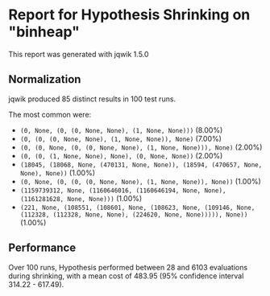 # Report for Hypothesis Shrinking on "binheap"

This report was generated with jqwik 1.5.0

## Normalization

jqwik produced 85 distinct results in 100 test runs.

The most common were:

* ``(0, None, (0, (0, None, None), (1, None, None)))`` (8.00%)
* ``(0, (0, (0, None, None), (1, None, None)), None)`` (7.00%)
* ``(0, (0, None, (0, (0, None, None), (1, None, None))), None)`` (2.00%)
* ``(0, (0, (1, None, None), None), (0, None, None))`` (2.00%)
* ``(18045, (18068, None, (470131, None, None)), (18594, (470657, None, None), None))`` (1.00%)
* ``(0, None, (0, (0, (0, None, None), (1, None, None)), None))`` (1.00%)
* ``(1159739312, None, (1160646016, (1160646194, None, None), (1161281628, None, None)))`` (1.00%)
* ``(221, None, (108551, (108601, None, (108623, None, (109146, None, (112328, (112328, None, None), (224620, None, None))))), None))`` (1.00%)

## Performance

Over 100 runs, Hypothesis performed between 28 and 6103 evaluations during shrinking,
with a mean cost of 483.95 (95% confidence interval 314.22 - 617.49).
